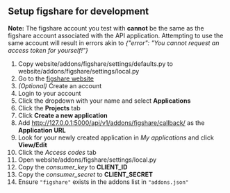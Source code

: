 ## Setup figshare for development

**Note:** The figshare account you test with **cannot** be the same as the figshare account
associated with the API application. Attempting to use the same account will result in errors
akin to *{"error": "You cannot request an access token for yourself!"}*

1. Copy website/addons/figshare/settings/defaults.py to website/addons/figshare/settings/local.py
2. Go to the [figshare website](http://figshare.com)
3. *(Optional)* Create an account
4. Login to your account
5. Click the dropdown with your name and select **Applications**
6. Click the **Projects** tab
7. Click **Create a new application**
8. Add http://127.0.0.1:5000/api/v1/addons/figshare/callback/ as the **Application URL**
9. Look for your newly created application in *My applications* and click **View/Edit**
10. Click the *Access codes* tab
11. Open website/addons/figshare/settings/local.py
  1. Copy the *consumer_key* to **CLIENT_ID**
  2. Copy the *consumer_secret* to **CLIENT_SECRET**
12. Ensure `"figshare"` exists in the addons list in `"addons.json"`
